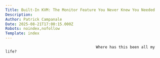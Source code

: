 ```yaml
---
Title: Built-In KVM: The Monitor Feature You Never Knew You Needed
Description: 
Author: Patrick Campanale
Date: 2025-08-21T17:00:15.000Z
Robots: noindex,nofollow
Template: index
---
```


                                            Where has this been all my life?
                                        